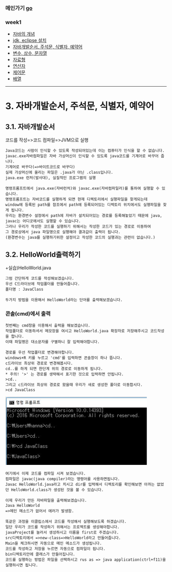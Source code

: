 ### 메인가기 [go](https://github.com/hannazclass/JavaBasic/blob/master/README.md)
### week1
* [자바의 개념](https://github.com/hannazclass/JavaBasic/blob/master/week1/week1_1.md)
* [jdk, eclipse 설치](https://github.com/hannazclass/JavaBasic/blob/master/week1/week1_2.md)
* [자바개발순서, 주석문, 식별자, 예약어](https://github.com/hannazclass/JavaBasic/blob/master/week1/week1_3.md)
* [변수, 상수, 문자열](https://github.com/hannazclass/JavaBasic/blob/master/week1/week1_4.md)
* [자료형](https://github.com/hannazclass/JavaBasic/blob/master/week1/week1_5.md)
* [연산자](https://github.com/hannazclass/JavaBasic/blob/master/week1/week1_6.md)
* [제어문](https://github.com/hannazclass/JavaBasic/blob/master/week1/week1_7.md)
* [배열](https://github.com/hannazclass/JavaBasic/blob/master/week1/week1_8.md)

****
# 3. 자바개발순서, 주석문, 식별자, 예약어

## 3.1. 자바개발순서
코드를 작성=>코드 컴파일=>JVM으로 실행

```
Java코드는 사람이 인식할 수 있도록 작성되어있는데 이는 컴퓨터가 인식을 할 수 없습니다.
javac.exe자바컴파일은 자바 가상머신이 인식할 수 있도록 java코드를 기계어로 바꾸어 줍니다.
기계어로 바꾸다(=>바이트코드로 바꾸다)
실제 가상머신에 올리는 파일은 .java가 아닌 .class입니다.
java.exe 런처(발사대), 실질적인 프로그램의 실행

명령프롬프트에서 java.exe(자바런처)와 javac.exe(자바컴파일러)를 통하여 실행할 수 있습니다. 
명령프롬프트는 자바코드를 실행하게 되면 현재 디렉토리에서 실행파일을 찾게되는데 
window에 등록된 path를 참조에서 path에 등록되어있는 디렉토리 위치에서도 실행파일을 찾게 됩니다.
우리는 환경변수 설정에서 path에 자바가 설치되어있는 경로를 등록해놓았기 때문에 java, javac는 어디곳에서도 실행할 수 있습니다.
그러나 우리가 작성한 코드를 실행하기 위해서는 작성한 코드가 있는 경로로 이동하여 
그 경로상에서 java 파일명으로 실행해야 결과값이 출력이 됩니다.
(환경변수는 java를 실행하기위한 설정이고 작성한 코드의 실행과는 관련이 없습니다.)
```

## 3.2. HelloWorld출력하기
  +실습)HelloWorld.java
```
그럼 간단하게 코드를 작성해보겠습니다.
우선 C드라이브에 작업폴더를 만들어줍니다.
폴더명 : JavaClass

두가지 방법을 이용해서 HelloWorld라는 단어를 출력해보겠습니다.
```
### 콘솔(cmd)에서 출력
```
첫번째는 cmd창을 이용해서 출력을 해보겠습니다.
작업폴더로 이동하셔서 메모장을 여시고 HelloWorld.java 확장자로 저장해주시고 코드작성을 합니다.
이때 파일명은 대소문자를 구별하니 잘 입력해야합니다.

경로를 우선 작업폴더로 변경해야합니다. 
windows+R 키를 누르고 'cmd'를 입력하면 콘솔창이 하나 뜹니다.
c드라이브 최상위 경로로 변경해봅시다.
cd..를 하게 되면 한단계 위의 경로로 이동하게 됩니다.
* 주의! '>' 는 경로를 생략해서 표기한 것으로 입력하면 안됩니다.
>cd..
그리고 c드라이브 최상위 경로로 왔을때 우리가 새로 생성한 폴더로 이동합시다.
>cd JavaClass
```
<img src="/images/3_1.JPG" width="" height=""></img>

```
여기에서 이제 코드를 컴파일 시켜 보겠습니다.
컴파일은 javac(java compiler)라는 명령어를 사용하면됩니다.
Javac HelloWorld.java라고 치시고 dir를 입력해서 디렉토리를 확인해보면 아까는 없었던 HelloWorld.class가 생성된 것을 볼 수 있습니다.

이제 우리가 만든 자바파일을 출력해보겠습니다. 
Java HelloWorld
=>메인 메소드가 없어서 에러가 발생함.

똑같은 과정을 이클립스에서 코드를 작성해서 실행해보도록 하겠습니다.
일단 우리가 코드를 작성하기 위해서는 프로젝트를 생성해야합니다.
javaProject를 눌러서 생성하시고 이름을 first로 주겠습니다.
src디렉토리에서 =>new-class=>HelloWorld라고 만들어줍니다.
Main을 체크하시면 자동으로 메인 메소드가 생성됩니다.
코드를 작성하고 저장을 누르면 자동으로 컴파일이 됩니다.
bin디렉토리안에 클래스가 만들어집니다.
코드를 실행하는 방법은 파일을 선택하시고 rus as => java application(ctrl+f11)을 실행하시면 됩니다.
```
